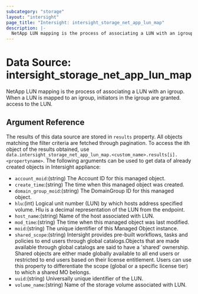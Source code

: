 ```yaml
---
subcategory: "storage"
layout: "intersight"
page_title: "Intersight: intersight_storage_net_app_lun_map"
description: |-
  NetApp LUN mapping is the process of associating a LUN with an igroup. When a LUN is mapped to an igroup, initiators in the igroup are granted. access to the LUN.
---
```


# Data Source: intersight_storage_net_app_lun_map
NetApp LUN mapping is the process of associating a LUN with an igroup. When a LUN is mapped to an igroup, initiators in the igroup are granted. access to the LUN.
## Argument Reference
The results of this data source are stored in `results` property.
All objects matching the filter criteria are fetched through pagination.
To access the ith object of the results obtained, use `data.intersight_storage_net_app_lun_map.<custom_name>.results[i].<propertyname>`.
The following arguments can be used to get data of already created objects in Intersight appliance:
* `account_moid`:(string) The Account ID for this managed object. 
* `create_time`:(string) The time when this managed object was created. 
* `domain_group_moid`:(string) The DomainGroup ID for this managed object. 
* `hlu`:(int) Logical unit number (LUN) by which hosts address specified volume. Hlu is a decimal representation of the LUN from the endpoint. 
* `host_name`:(string) Name of the host associated with LUN. 
* `mod_time`:(string) The time when this managed object was last modified. 
* `moid`:(string) The unique identifier of this Managed Object instance. 
* `shared_scope`:(string) Intersight provides pre-built workflows, tasks and policies to end users through global catalogs.Objects that are made available through global catalogs are said to have a 'shared' ownership. Shared objects are either made globally available to all end users or restricted to end users based on their license entitlement. Users can use this property to differentiate the scope (global or a specific license tier) to which a shared MO belongs. 
* `uuid`:(string) Universally unique identifier of the LUN. 
* `volume_name`:(string) Name of the storage volume associated with LUN. 
 